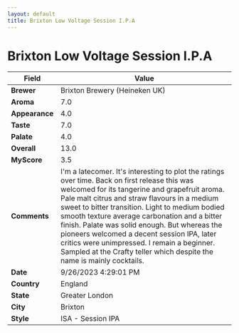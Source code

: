 ```yaml
---
layout: default
title: Brixton Low Voltage Session I.P.A
---
```


# Brixton Low Voltage Session I.P.A

| Field         | Value                                                                                                   |
|---------------|---------------------------------------------------------------------------------------------------------|
| **Brewer**    | Brixton Brewery (Heineken UK)                                                                                        |
| **Aroma**     | 7.0                                                                                         |
| **Appearance**| 4.0                                                                                    |
| **Taste**     | 7.0                                                                                         |
| **Palate**    | 4.0                                                                                        |
| **Overall**   | 13.0                                                                                       |
| **MyScore**   | 3.5                                                                                       |
| **Comments**  | I'm a latecomer. It's interesting to plot the ratings over time. Back on first release this was welcomed for its tangerine and grapefruit aroma. Pale malt citrus and straw flavours in a medium sweet to bitter transition. Light to medium bodied smooth texture average carbonation and a bitter finish. Palate was solid enough. But whereas the pioneers welcomed a decent session IPA, later critics were unimpressed. I remain a beginner. Sampled at the Crafty teller which despite the name is mainly cocktails.                                                                                      |
| **Date**      | 9/26/2023 4:29:01 PM                                                                                          |
| **Country**   | England                                                                                       |
| **State**     | Greater London                                                                                         |
| **City**      | Brixton                                                                                          |
| **Style**     | ISA - Session IPA                                                                                         |
